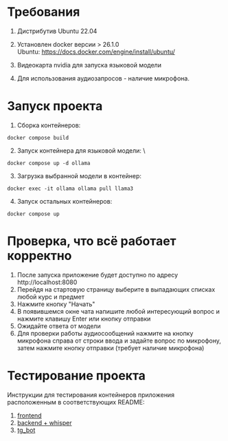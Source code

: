 # Требования
1. Дистрибутив Ubuntu 22.04
2. Установлен docker версии > 26.1.0 \
Ubuntu: https://docs.docker.com/engine/install/ubuntu/

2. Видеокарта nvidia для запуска языковой модели

3. Для использования аудиозапросов - наличие микрофона.

# Запуск проекта
1. Сборка контейнеров: 
```
docker compose build
```
2. Запуск контейнера для языковой модели: \
```
docker compose up -d ollama
```
3. Загрузка выбранной модели в контейнер:
```
docker exec -it ollama ollama pull llama3
```
4. Запуск остальных контейнеров:
```
docker compose up
```

# Проверка, что всё работает корректно
1. После запуска приложение будет доступно по адресу http://localhost:8080
2. Перейдя на стартовую страницу выберите в выпадающих списках любой курс и предмет
3. Нажмите кнопку "Начать"
4. В появившемся окне чата напишите любой интересующий вопрос и нажмите клавишу Enter или кнопку отправки
5. Ожидайте ответа от модели
6. Для проверки работы аудиосообщений нажмите на кнопку микрофона справа от строки ввода и задайте вопрос по микрофону, затем нажмите кнопку отправки (требует наличие микрофона)

# Тестирование проекта
Инструкции для тестирования контейнеров приложения расположенным в соответствующих README:
1. [frontend](https://github.com/moevm/mse1h2024-assistant/tree/main/frontend#readme)
2. [backend + whisper](https://github.com/moevm/mse1h2024-assistant/tree/main/backend#readme)
4. [tg_bot](https://github.com/moevm/mse1h2024-assistant/tree/main/tg_bot#readme)